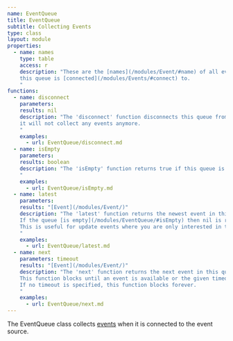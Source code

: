 ```yaml
---
name: EventQueue
title: EventQueue
subtitle: Collecting Events
type: class
layout: module
properties:
  - name: names
    type: table
    access: r
    description: "These are the [names](/modules/Event/#name) of all events
    this queue is [connected](/modules/Events/#connect) to.
    "
functions:
  - name: disconnect
    parameters:
    results: nil
    description: "The 'disconnect' function disconnects this queue from the event source so that
    it will not collect any events anymore.
    "
    examples:
      - url: EventQueue/disconnect.md
  - name: isEmpty
    parameters:
    results: boolean
    description: "The 'isEmpty' function returns true if this queue is empty, false otherwise.
    "
    examples:
      - url: EventQueue/isEmpty.md
  - name: latest
    parameters:
    results: "[Event](/modules/Event/)"
    description: "The 'latest' function returns the newest event in this queue and discards all older events.
    If the queue [is empty](/modules/EventQueue/#isEmpty) then nil is returned.
    This is useful for update events where you are only interested in the most recent change.
    "
    examples:
      - url: EventQueue/latest.md
  - name: next
    parameters: timeout
    results: "[Event](/modules/Event/)"
    description: "The 'next' function returns the next event in this queue, if any.
    This function blocks until an event is available or the given timeout (measured in game ticks) is reached.
    If no timeout is specified, this function blocks forever.
    "
    examples:
      - url: EventQueue/next.md
---
```


The <span class="notranslate">EventQueue</span> class collects [events](/modules/Event/) when it is connected to the event source.
